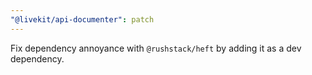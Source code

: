 ```yaml
---
"@livekit/api-documenter": patch
---
```


Fix dependency annoyance with `@rushstack/heft` by adding it as a dev dependency.
